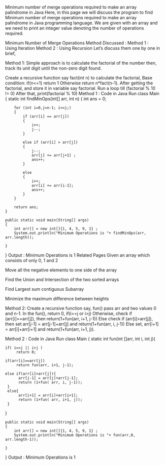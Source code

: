 Minimum number of merge operations required to make an array palindrome in Java
Here, in this page we will discuss the program to find Minimum number of merge operations required to make an array palindrome in  Java programming language. We are given with an array and we need to print an integer value denoting the number of operations required.

Minimum Number of Merge Operations
Method Discussed :
Method 1 : Using Iteration
Method 2 : Using Recursion
Let’s discuss them one by one in brief,

Method 1:
Simple approach is to calculate the factorial of the number then, track its unit digit until the non-zero digit found.

Create a recursive function say fact(int n) to calculate the factorial,
Base condition: if(n<=1) return 1
Otherwise return n*fact(n-1).
After getting the factorial, and store it in variable say factorial.
Run a loop till (factorial % 10 != 0)
After that, print(factorial % 10)
Method 1 : Code in Java
Run
class Main
{
    static int findMinOps(int[] arr, int n)
    {
        int ans = 0; 
 
        for (int i=0,j=n-1; i<=j;)
        {
            if (arr[i] == arr[j])
            {
                i++;
                j--;
            }
 
            else if (arr[i] > arr[j])
            {
                j--;
                arr[j] += arr[j+1] ;
                ans++;
            }
 
            else
            {
                i++;
                arr[i] += arr[i-1];
                ans++;
            }
        }
 
        return ans;
    }
 
    public static void main(String[] args)
    {
        int arr[] = new int[]{1, 4, 5, 9, 1} ;
        System.out.println("Minimum Operations is "+ findMinOps(arr, arr.length));
     
    }
}
Output :
Minimum Operations is 1
Related Pages
Given an array which consists of only 0, 1 and 2

Move all the negative elements to one side of the array

Find the Union and Intersection of the two sorted arrays

Find Largest sum contiguous Subarray

Minimize the maximum difference between heights 

Method 2:
Create a recursive function say, fun() pass arr and two values 0 and n-1.
In the fun(), return 0, if(i==j or i>j)
Otherwise, check if (arr[i]==arr[j]), then return(1+fun(arr, i+1, j-1))
Else check if (arr[i]>arr[j]), then set arr[j-1] = arr[j-1]+arr[j] and return(1+fun(arr, i, j-1))
Else set, arr[i+1] = arr[i]+arr[i+1] and return(1+fun(arr, i+1, j)).
 
Method 2 : Code in Java
Run
class Main
{
    static int fun(int []arr, int i, int j){

    if( i==j || i>j )
         return 0;

    if(arr[i]==arr[j])
         return fun(arr, i+1, j-1);

    else if(arr[i]>arr[j]){
          arr[j-1] = arr[j]+arr[j-1];
          return (1+fun( arr, i, j-1));
     }
     else{
          arr[i+1] = arr[i]+arr[i+1];
          return (1+fun( arr, i+1, j)); 
     }

}
 
    public static void main(String[] args)
    {
        int arr[] = new int[]{1, 4, 5, 9, 1} ;
        System.out.println("Minimum Operations is "+ fun(arr,0, arr.length-1));
     
    }
}
Output :
Minimum Operations is 1
